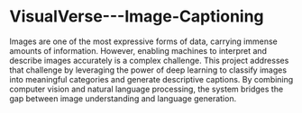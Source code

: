# VisualVerse---Image-Captioning
Images are one of the most expressive forms of data, carrying
immense amounts of information. However, enabling machines to
interpret and describe images accurately is a complex challenge. This
project addresses that challenge by leveraging the power of deep
learning to classify images into meaningful categories and generate
descriptive captions. By combining computer vision and natural
language processing, the system bridges the gap between image
understanding and language generation.
